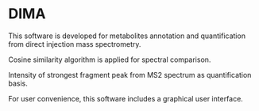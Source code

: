 # DIMA

This software is developed for metabolites annotation and quantification from direct injection mass spectrometry. 

Cosine similarity algorithm is applied for spectral comparison. 

Intensity of strongest fragment peak from MS2 spectrum as quantification basis.

For user convenience, this software includes a graphical user interface.



